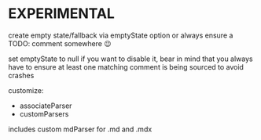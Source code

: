 # EXPERIMENTAL

create empty state/fallback via emptyState option or always ensure a TODO: comment somewhere 😉

set emptyState to null if you want to disable it, bear in mind that you always have to ensure at least one matching comment is being sourced to avoid crashes

<!-- TODO: createTypes to ensure emptyState just returns nothing instead of erroring -->

customize:

- associateParser
- customParsers

includes custom mdParser for .md and .mdx
